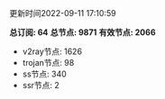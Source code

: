 更新时间2022-09-11 17:10:59

**总订阅: 64**
**总节点: 9871**
**有效节点: 2066**
- v2ray节点: 1626
- trojan节点: 98
- ss节点: 340
- ssr节点: 2
